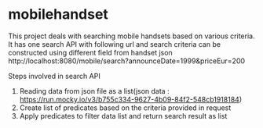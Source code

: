 # mobilehandset

This project deals with searching mobile handsets based on various criteria.
It has one search API with following url and search criteria can be constructed using different field from handset json
http://localhost:8080/mobile/search?announceDate=1999&priceEur=200

Steps involved in search API
1.	Reading data from json file as a list(json data : https://run.mocky.io/v3/b755c334-9627-4b09-84f2-548cb1918184)
2.	Create list of predicates based on the criteria provided in request
3.	Apply predicates to filter data list and return search result as list


